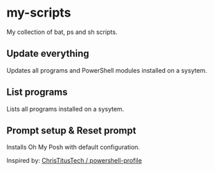 # my-scripts
My collection of bat, ps and sh scripts.

## Update everything
Updates all programs and PowerShell modules installed on a sysytem.

## List programs
Lists all programs installed on a sysytem.

## Prompt setup & Reset prompt
Installs Oh My Posh with default configuration.

Inspired by: [ChrisTitusTech / powershell-profile](https://github.com/ChrisTitusTech/powershell-profile)
